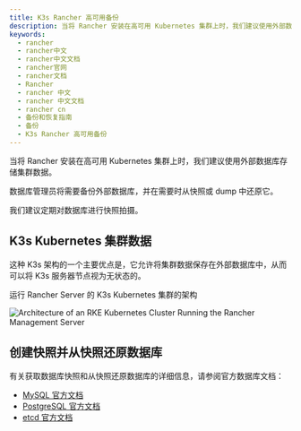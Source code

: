 ```yaml
---
title: K3s Rancher 高可用备份
description: 当将 Rancher 安装在高可用 Kubernetes 集群上时，我们建议使用外部数据库存储集群数据。数据库管理员将需要备份外部数据库，并在需要时从快照或 dump 中还原它。我们建议定期对数据库进行快照拍摄。这种 K3s 架构的一个主要优点是，它允许将集群数据保存在外部数据库中，从而可以将 K3s 服务器节点视为无状态的。
keywords:
  - rancher
  - rancher中文
  - rancher中文文档
  - rancher官网
  - rancher文档
  - Rancher
  - rancher 中文
  - rancher 中文文档
  - rancher cn
  - 备份和恢复指南
  - 备份
  - K3s Rancher 高可用备份
---
```


当将 Rancher 安装在高可用 Kubernetes 集群上时，我们建议使用外部数据库存储集群数据。

数据库管理员将需要备份外部数据库，并在需要时从快照或 dump 中还原它。

我们建议定期对数据库进行快照拍摄。

## K3s Kubernetes 集群数据

这种 K3s 架构的一个主要优点是，它允许将集群数据保存在外部数据库中，从而可以将 K3s 服务器节点视为无状态的。

<figcaption>
运行 Rancher Server 的 K3s Kubernetes 集群的架构
</figcaption>

![Architecture of an RKE Kubernetes Cluster Running the Rancher Management Server](/img/rancher/k3s-server-storage.svg)

## 创建快照并从快照还原数据库

有关获取数据库快照和从快照还原数据库的详细信息，请参阅官方数据库文档：

- [MySQL 官方文档](https://dev.mysql.com/doc/refman/8.0/en/replication-snapshot-method.html)
- [PostgreSQL 官方文档](https://www.postgresql.org/docs/8.3/backup-dump.html)
- [etcd 官方文档](https://github.com/etcd-io/website/blob/master/content/docs/current/op-guide/recovery.md)
